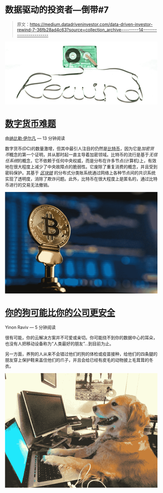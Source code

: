# 数据驱动的投资者—倒带#7

> 原文：<https://medium.datadriveninvestor.com/data-driven-investor-rewind-7-36fb28ad4c63?source=collection_archive---------14----------------------->

![](img/f82e7523822449280016db130cde01c5.png)

# [数字货币难题](https://medium.com/datadriveninvestor/the-digital-currency-conundrum-6b2a5edd9202)

由[纳比勒·伊尔凡](https://medium.com/@nabilirfan95) — 13 分钟阅读

数字货币(DC)的数量激增，但其中最引人注目的仍然是[比特币](https://www.lifewire.com/what-are-bitcoins-2483146)，因为它是*加密货币*概念的第一个证明，并从那时起一直主导着加密领域。比特币的流行是基于*无信任系统*的概念，它不依赖于任何中央权威，而是分布在许多节点(计算机)上，有效地在很大程度上减少了中央故障点的脆弱性。它废除了重复消费的概念，并且受到密码保护。其基于 [*区块链*](https://medium.com/the-mission/a-simple-explanation-on-how-blockchain-works-e52f75da6e9a) 的分布式分类账系统通过网络上各种节点间的共识系统实现了透明度，消除了欺诈问题。此外，比特币在很大程度上是匿名的，通过比特币进行的交易无法撤销。

![](img/a46f4e16104ec7bf4756d71c26be8341.png)

# [你的狗可能比你的公司更安全](https://medium.com/datadriveninvestor/your-dog-is-probably-more-secure-than-your-company-12059d4ed5bb)

Yinon Raviv — 5 分钟阅读

很有可能，你的云解决方案并不可爱或亲切。你可能挠不到你的数据中心的耳朵，也没有人把移动设备称为“人类最好的朋友”…到目前为止。

另一方面，养狗的人从来不会错过他们的狗的体检或疫苗接种，给他们的四条腿的朋友穿上保护鞋来盖住他们的爪子，并且会给已经有皮毛的动物披上毛茸茸的冬衣。

![](img/b43f14750f5658cc103db2674c1d67c4.png)